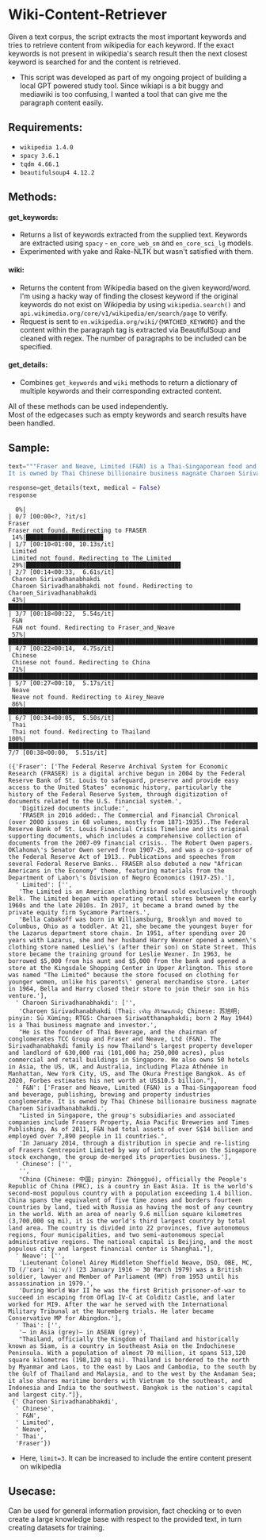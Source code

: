 # Wiki-Content-Retriever

Given a text corpus, the script extracts the most important keywords and tries to retrieve content from wikipedia for each keyword. If the exact keywords is not present in wikipedia's search result then the next closest keyword is searched for and the content is retrieved.

- This script was developed as part of my ongoing project of building a local GPT powered study tool. Since wikiapi is a bit buggy and mediawiki is too confusing, I wanted a tool that can give me the paragraph content easily. 

## Requirements:
- `wikipedia 1.4.0`
- `spacy 3.6.1`
- `tqdm 4.66.1`
- `beautifulsoup4 4.12.2`

## Methods:
#### get_keywords:
- Returns a list of keywords extracted from the supplied text. Keywords are extracted using `spacy` - `en_core_web_sm` and `en_core_sci_lg` models.
- Experimented with yake and Rake-NLTK but wasn't satisfied with them.

#### wiki:
- Returns the content from Wikipedia based on the given keyword/word. I'm using a hacky way of finding the closest keyword if the original keywords do not exist on Wikipedia by using `wikipedia.search()` and `api.wikimedia.org/core/v1/wikipedia/en/search/page` to verify.
- Request is sent to `en.wikipedia.org/wiki/{MATCHED_KEYWORD}`  and the content within the paragraph tag is extracted via BeautifulSoup and cleaned with regex. The number of paragraphs to be included can be specified.

#### get_details:
- Combines `get_keywords` and `wiki` methods to return a dictionary of multiple keywords and their corresponding extracted content.

All of these methods can be used independently.  
Most of the edgecases such as empty keywords and search results have been handled.

## Sample:

```python
text="""Fraser and Neave, Limited (F&N) is a Thai-Singaporean food and beverage, publishing, brewing and property industries conglomerate.
It is owned by Thai Chinese billionaire business magnate Charoen Sirivadhanabhakdi."""

response=get_details(text, medical = False)
response
```
```
  0%|                                                                                                                                                                 | 0/7 [00:00<?, ?it/s]
Fraser
Fraser not found. Redirecting to FRASER
 14%|█████████████████████▊                                                                                                                                   | 1/7 [00:10<01:00, 10.13s/it]
 Limited
 Limited not found. Redirecting to The_Limited
 29%|███████████████████████████████████████████▋                                                                                                             | 2/7 [00:14<00:33,  6.61s/it]
 Charoen Sirivadhanabhakdi
 Charoen Sirivadhanabhakdi not found. Redirecting to Charoen_Sirivadhanabhakdi
 43%|█████████████████████████████████████████████████████████████████▌                                                                                       | 3/7 [00:18<00:22,  5.54s/it]
 F&N
 F&N not found. Redirecting to Fraser_and_Neave
 57%|███████████████████████████████████████████████████████████████████████████████████████▍                                                                 | 4/7 [00:22<00:14,  4.75s/it]
 Chinese
 Chinese not found. Redirecting to China
 71%|█████████████████████████████████████████████████████████████████████████████████████████████████████████████▎                                           | 5/7 [00:27<00:10,  5.17s/it]
 Neave
 Neave not found. Redirecting to Airey_Neave
 86%|███████████████████████████████████████████████████████████████████████████████████████████████████████████████████████████████████▏                     | 6/7 [00:34<00:05,  5.50s/it]
 Thai
 Thai not found. Redirecting to Thailand
100%|█████████████████████████████████████████████████████████████████████████████████████████████████████████████████████████████████████████████████████████| 7/7 [00:38<00:00,  5.51s/it]
```
```
({'Fraser': ['The Federal Reserve Archival System for Economic Research (FRASER) is a digital archive begun in 2004 by the Federal Reserve Bank of St. Louis to safeguard, preserve and provide easy access to the United States’ economic history, particularly the history of the Federal Reserve System, through digitization of documents related to the U.S. financial system.',
   'Digitized documents include:',
   'FRASER in 2016 added:. The Commercial and Financial Chronical (over 2000 issues in 68 volumes, mostly from 1871-1935)..The Federal Reserve Bank of St. Louis Financial Crisis Timeline and its original supporting documents, which includes a comprehensive collection of documents from the 2007-09 financial crisis.. The Robert Owen papers. OKlahoma\'s Senator Owen served from 1907-25, and was a co-sponsor of the Federal Reserve Act of 1913.. Publications and speeches from several Federal Reserve Banks.. FRASER also debuted a new "African Americans in the Economy" theme, featuring materials from the Department of Labor\'s Division of Negro Economics (1917-25).'],
  ' Limited': ['',
   'The Limited is an American clothing brand sold exclusively through Belk. The Limited began with operating retail stores between the early 1960s and the late 2010s. In 2017, it became a brand owned by the private equity firm Sycamore Partners.',
   'Bella Cabakoff was born in Williamsburg, Brooklyn and moved to Columbus, Ohio as a toddler. At 21, she became the youngest buyer for the Lazarus department store chain. In 1951, after spending over 20 years with Lazarus, she and her husband Harry Wexner opened a women\'s clothing store named Leslie\'s (after their son) on State Street. This store became the training ground for Leslie Wexner. In 1963, he borrowed $5,000 from his aunt and $5,000 from the bank and opened a store at the Kingsdale Shopping Center in Upper Arlington. This store was named "The Limited" because the store focused on clothing for younger women, unlike his parents\' general merchandise store. Later in 1964, Bella and Harry closed their store to join their son in his venture.'],
  ' Charoen Sirivadhanabhakdi': ['',
   'Charoen Sirivadhanabhakdi (Thai: เจริญ สิริวัฒนภักดี; Chinese: 苏旭明; pinyin: Sū Xùmíng; RTGS: Charoen Siriwatthanaphakdi; born 2 May 1944) is a Thai business magnate and investor.',
   "He is the founder of Thai Beverage, and the chairman of conglomerates TCC Group and Fraser and Neave, Ltd (F&N). The Sirivadhanabhakdi family is now Thailand's largest property developer and landlord of 630,000 rai (101,000 ha; 250,000 acres), plus commercial and retail buildings in Singapore. He also owns 50 hotels in Asia, the US, UK, and Australia, including Plaza Athénée in Manhattan, New York City, US, and The Okura Prestige Bangkok. As of 2020, Forbes estimates his net worth at US$10.5 billion."],
  ' F&N': ['Fraser and Neave, Limited (F&N) is a Thai-Singaporean food and beverage, publishing, brewing and property industries conglomerate. It is owned by Thai Chinese billionaire business magnate Charoen Sirivadhanabhakdi.',
   "Listed in Singapore, the group's subsidiaries and associated companies include Frasers Property, Asia Pacific Breweries and Times Publishing. As of 2011, F&N had total assets of over S$14 billion and employed over 7,890 people in 11 countries.",
   'In January 2014, through a distribution in specie and re-listing of Frasers Centrepoint Limited by way of introduction on the Singapore stock exchange, the group de-merged its properties business.'],
  ' Chinese': ['',
   '',
   "China (Chinese: 中国; pinyin: Zhōngguó), officially the People's Republic of China (PRC), is a country in East Asia. It is the world's second-most populous country with a population exceeding 1.4 billion. China spans the equivalent of five time zones and borders fourteen countries by land, tied with Russia as having the most of any country in the world. With an area of nearly 9.6 million square kilometres (3,700,000 sq mi), it is the world's third largest country by total land area. The country is divided into 22 provinces, five autonomous regions, four municipalities, and two semi-autonomous special administrative regions. The national capital is Beijing, and the most populous city and largest financial center is Shanghai."],
  ' Neave': ['',
   'Lieutenant Colonel Airey Middleton Sheffield Neave, DSO, OBE, MC, TD (/ˈɛəri ˈniːv/) (23 January 1916 – 30 March 1979) was a British soldier, lawyer and Member of Parliament (MP) from 1953 until his assassination in 1979.',
   'During World War II he was the first British prisoner-of-war to succeed in escaping from Oflag IV-C at Colditz Castle, and later worked for MI9. After the war he served with the International Military Tribunal at the Nuremberg trials. He later became Conservative MP for Abingdon.'],
  ' Thai': ['',
   '– in Asia (grey)– in ASEAN (grey)',
   "Thailand, officially the Kingdom of Thailand and historically known as Siam, is a country in Southeast Asia on the Indochinese Peninsula. With a population of almost 70 million, it spans 513,120 square kilometres (198,120 sq mi). Thailand is bordered to the north by Myanmar and Laos, to the east by Laos and Cambodia, to the south by the Gulf of Thailand and Malaysia, and to the west by the Andaman Sea; it also shares maritime borders with Vietnam to the southeast, and Indonesia and India to the southwest. Bangkok is the nation's capital and largest city."]},
 {' Charoen Sirivadhanabhakdi',
  ' Chinese',
  ' F&N',
  ' Limited',
  ' Neave',
  ' Thai',
  'Fraser'})
```
- Here, `limit=3`. It can be increased to include the entire content present on wikipedia

## Usecase:
Can be used for general information provision, fact checking or to even create a large knowledge base with respect to the provided text, in turn creating datasets for training.
